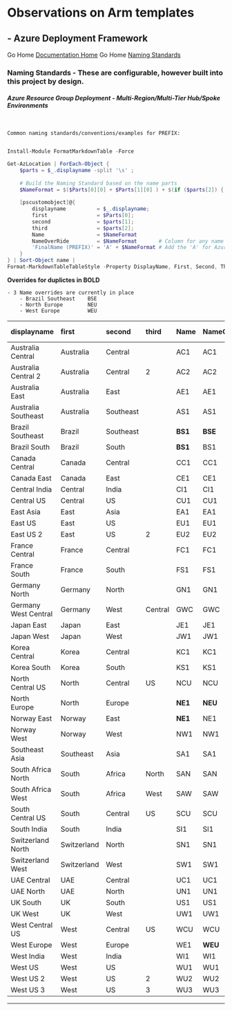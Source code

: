 #  Observations on Arm templates # 

## - Azure Deployment Framework ## 
Go Home [Documentation Home](./ARM.md)
Go Home [Naming Standards](./Naming_Standards.md)

### Naming Standards - These are configurable, however built into this project by design.

#### *Azure Resource Group Deployment - Multi-Region/Multi-Tier Hub/Spoke Environments*
<br/>


    Common naming standards/conventions/examples for PREFIX:

```powershell

Install-Module FormatMarkdownTable -Force

Get-AzLocation | ForEach-Object {
    $parts = $_.displayname -split '\s' ;
    
    # Build the Naming Standard based on the name parts
    $NameFormat = $($Parts[0][0] + $Parts[1][0] ) + $(if ($parts[2]) { $parts[2][0] }else { 1 })
    
    [pscustomobject]@{
        displayname          = $_.displayname; 
        first                = $Parts[0]; 
        second               = $parts[1]; 
        third                = $parts[2]; 
        Name                 = $NameFormat
        NameOverRide         = $NameFormat       # Column for any name collisions to create "manual" override
        'FinalName (PREFIX)' = 'A' + $NameFormat # Add the 'A' for Azure to the front of the Name
    } 
} | Sort-Object name | 
Format-MarkdownTableTableStyle -Property DisplayName, First, Second, Third, Name, Name, NameOverRide, 'FinalName (PREFIX)'

```

**Overrides for duplictes in BOLD**

    - 3 Name overrides are currently in place
        - Brazil Southeast    BSE
        - North Europe        NEU
        - West Europe         WEU

|displayname|first|second|third|Name|NameOverRide|FinalName (PREFIX)|
|:--|:--|:--|:--|:--|:--|:--|
|Australia Central|Australia|Central||AC1|AC1|AAC1|
|Australia Central 2|Australia|Central|2|AC2|AC2|AAC2|
|Australia East|Australia|East||AE1|AE1|AAE1|
|Australia Southeast|Australia|Southeast||AS1|AS1|AAS1|
|Brazil Southeast|Brazil|Southeast||**BS1**|**BSE**|ABSE|
|Brazil South|Brazil|South||**BS1**|BS1|ABS1|
|Canada Central|Canada|Central||CC1|CC1|ACC1|
|Canada East|Canada|East||CE1|CE1|ACE1|
|Central India|Central|India||CI1|CI1|ACI1|
|Central US|Central|US||CU1|CU1|ACU1|
|East Asia|East|Asia||EA1|EA1|AEA1|
|East US|East|US||EU1|EU1|AEU1|
|East US 2|East|US|2|EU2|EU2|AEU2|
|France Central|France|Central||FC1|FC1|AFC1|
|France South|France|South||FS1|FS1|AFS1|
|Germany North|Germany|North||GN1|GN1|AGN1|
|Germany West Central|Germany|West|Central|GWC|GWC|AGWC|
|Japan East|Japan|East||JE1|JE1|AJE1|
|Japan West|Japan|West||JW1|JW1|AJW1|
|Korea Central|Korea|Central||KC1|KC1|AKC1|
|Korea South|Korea|South||KS1|KS1|AKS1|
|North Central US|North|Central|US|NCU|NCU|ANCU|
|North Europe|North|Europe||**NE1**|**NEU**|ANEU|
|Norway East|Norway|East||**NE1**|NE1|ANE1|
|Norway West|Norway|West||NW1|NW1|ANW1|
|Southeast Asia|Southeast|Asia||SA1|SA1|ASA1|
|South Africa North|South|Africa|North|SAN|SAN|ASAN|
|South Africa West|South|Africa|West|SAW|SAW|ASAW|
|South Central US|South|Central|US|SCU|SCU|ASCU|
|South India|South|India||SI1|SI1|ASI1|
|Switzerland North|Switzerland|North||SN1|SN1|ASN1|
|Switzerland West|Switzerland|West||SW1|SW1|ASW1|
|UAE Central|UAE|Central||UC1|UC1|AUC1|
|UAE North|UAE|North||UN1|UN1|AUN1|
|UK South|UK|South||US1|US1|AUS1|
|UK West|UK|West||UW1|UW1|AUW1|
|West Central US|West|Central|US|WCU|WCU|AWCU|
|West Europe|West|Europe||WE1|**WEU**|AWEU|
|West India|West|India||WI1|WI1|AWI1|
|West US|West|US||WU1|WU1|AWU1|
|West US 2|West|US|2|WU2|WU2|AWU2|
|West US 3|West|US|3|WU3|WU3|AWU3|


---
